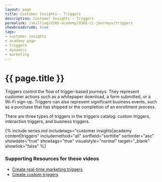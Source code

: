 ```yaml
---
layout: page
title: Customer Insights — Triggers
description: Customer Insights — Triggers
permalink: /skilling/d365-academy/d365-ci-journeys/triggers
showbreadcrumb: true
tags: 
- customer insights
- academy page
- triggers
- dynamics
- marketing
---
```


# {{ page.title }}

Triggers control the flow of trigger-based journeys. They represent customer actions such as a whitepaper download, a form submitted, or a Wi-Fi sign-up. Triggers can also represent significant business events, such as a purchase that has shipped or the completion of an enrollment process.

There are three types of triggers in the triggers catalog: custom triggers, interaction triggers, and business triggers.

 {% include series.md 
    includetags="customer insights|academy content|triggers" includemethod="all" 
    sortfield="sorttitle" sortorder="asc" showdate="true" showtags="true" 
    visualstyle="normal" target="_blank" showlink="false"
%}

### Supporting Resources for these videos

* <a href="https://learn.microsoft.com/en-us/dynamics365/marketing/real-time-marketing-triggers" target="_blank">Create real-time marketing triggers
* <a href="https://learn.microsoft.com/en-us/dynamics365/marketing/real-time-marketing-custom-triggers" target="_blank">Create custom triggers
